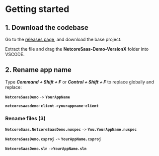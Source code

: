 # Getting started

## 1. Download the codebase

Go to the [releases page](https://netcoresaas.com/app/releases), and download the base project.

Extract the file and drag the **NetcoreSaas-Demo-VersionX** folder into VSCODE.

## 2. Rename app name

Type _**Command + Shift + F**_ or _**Control + Shift + F**_  to replace globally and replace:

**`NetcoreSaasDemo`** `->` **`YourAppName`**

**`netcoresaasdemo-client`**`->`**`yourappname-client`**

### Rename files \(3\)

**`NetcoreSaas.NetcoreSaasDemo.nuspec`** `->` **`You.YourAppName.nuspec`**

**`NetcoreSaasDemo.csproj`** `->` **`YourAppName.csproj`**

**`NetcoreSaasDemo.sln`** `->`**`YourAppName.sln`** 







